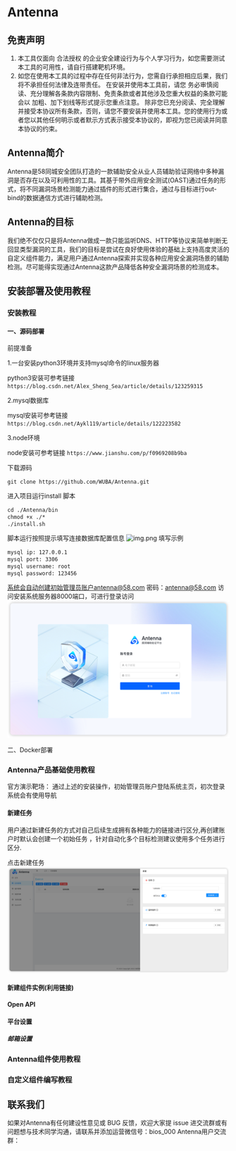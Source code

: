 # Antenna
## 免责声明
1. 本工具仅面向 合法授权 的企业安全建设行为与个人学习行为，如您需要测试本工具的可用性，请自行搭建靶机环境。
2. 如您在使用本工具的过程中存在任何非法行为，您需自行承担相应后果，我们将不承担任何法律及连带责任。
在安装并使用本工具前，请您 务必审慎阅读、充分理解各条款内容限制、免责条款或者其他涉及您重大权益的条款可能会以 加粗、加下划线等形式提示您重点注意。
除非您已充分阅读、完全理解并接受本协议所有条款，否则，请您不要安装并使用本工具。您的使用行为或者您以其他任何明示或者默示方式表示接受本协议的，即视为您已阅读并同意本协议的约束。
## Antenna简介
Antenna是58同城安全团队打造的一款辅助安全从业人员辅助验证网络中多种漏洞是否存在以及可利用性的工具。其基于带外应用安全测试(OAST)通过任务的形式，将不同漏洞场景检测能力通过插件的形式进行集合，通过与目标进行out-bind的数据通信方式进行辅助检测。
## Antenna的目标
我们绝不仅仅只是将Antenna做成一款只能监听DNS、HTTP等协议来简单判断无回显类型漏洞的工具，我们的目标是尝试在良好使用体验的基础上支持高度灵活的自定义组件能力，满足用户通过Antenna探索并实现各种应用安全漏洞场景的辅助检测。尽可能得实现通过Antenna这款产品降低各种安全漏洞场景的检测成本。
## 安装部署及使用教程
### 安装教程
#### 一、源码部署
前提准备

1.一台安装python3环境并支持mysql命令的linux服务器

python3安装可参考链接 
```https://blog.csdn.net/Alex_Sheng_Sea/article/details/123259315```

2.mysql数据库

mysql安装可参考链接
```https://blog.csdn.net/Aykl119/article/details/122223582```

3.node环境

node安装可参考链接
```https://www.jianshu.com/p/f0969208b9ba```

下载源码
```
git clone https://github.com/WUBA/Antenna.git
```
进入项目运行install 脚本
```
cd ./Antenna/bin 
chmod +x ./*
./install.sh
```
脚本运行按照提示填写连接数据库配置信息
![img.png](imgs/img_1.png)
填写示例
```angular2html
mysql ip: 127.0.0.1
mysql port: 3306
mysql username: root
mysql password: 123456
```
系统会自动创建初始管理员账户antenna@58.com 密码：antenna@58.com
访问安装系统服务器8000端口，可进行登录访问
![img.png](imgs/img.png)

二、Docker部署


### Antenna产品基础使用教程
官方演示靶场：
通过上述的安装操作，初始管理员账户登陆系统主页，初次登录系统会有使用导航
#### 新建任务
用户通过新建任务的方式对自己后续生成拥有各种能力的链接进行区分,再创建账户时默认会创建一个初始任务
，针对自动化多个目标检测建议使用多个任务进行区分.

点击新建任务
![img.png](imgs/img_2.png)

#### 新建组件实例(利用链接)
#### Open API
#### 平台设置
##### 邮箱设置


### Antenna组件使用教程
### 自定义组件编写教程


## 联系我们
如果对Antenna有任何建设性意见或 BUG 反馈，欢迎大家提 issue
进交流群或有问题想与技术同学沟通，请联系并添加运营微信号：bios_000
Antenna用户交流群：
